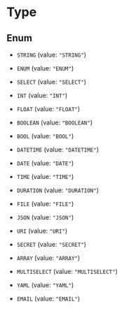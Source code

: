 

# Type

## Enum


* `STRING` (value: `"STRING"`)

* `ENUM` (value: `"ENUM"`)

* `SELECT` (value: `"SELECT"`)

* `INT` (value: `"INT"`)

* `FLOAT` (value: `"FLOAT"`)

* `BOOLEAN` (value: `"BOOLEAN"`)

* `BOOL` (value: `"BOOL"`)

* `DATETIME` (value: `"DATETIME"`)

* `DATE` (value: `"DATE"`)

* `TIME` (value: `"TIME"`)

* `DURATION` (value: `"DURATION"`)

* `FILE` (value: `"FILE"`)

* `JSON` (value: `"JSON"`)

* `URI` (value: `"URI"`)

* `SECRET` (value: `"SECRET"`)

* `ARRAY` (value: `"ARRAY"`)

* `MULTISELECT` (value: `"MULTISELECT"`)

* `YAML` (value: `"YAML"`)

* `EMAIL` (value: `"EMAIL"`)



